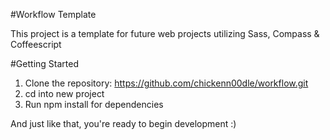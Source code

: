 #Workflow Template

This project is a template for future web projects utilizing Sass, Compass & Coffeescript

#Getting Started

1. Clone the repository: https://github.com/chickenn00dle/workflow.git
2. cd into new project
3. Run npm install for dependencies

And just like that, you're ready to begin development :)
